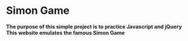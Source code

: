 <h1>Simon Game</h1>
<strong>The purpose of this simple project is to practice Javascript and jQuery</strong>
<strong>This website emulates the famous Simon Game</strong>
